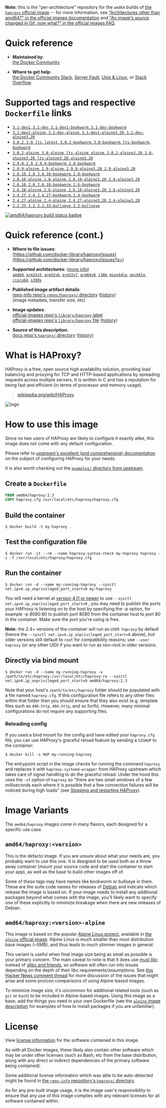 <!--

********************************************************************************

WARNING:

    DO NOT EDIT "haproxy/README.md"

    IT IS AUTO-GENERATED

    (from the other files in "haproxy/" combined with a set of templates)

********************************************************************************

-->

**Note:** this is the "per-architecture" repository for the `amd64` builds of [the `haproxy` official image](https://hub.docker.com/_/haproxy) -- for more information, see ["Architectures other than amd64?" in the official images documentation](https://github.com/docker-library/official-images#architectures-other-than-amd64) and ["An image's source changed in Git, now what?" in the official images FAQ](https://github.com/docker-library/faq#an-images-source-changed-in-git-now-what).

# Quick reference

-	**Maintained by**:  
	[the Docker Community](https://github.com/docker-library/haproxy)

-	**Where to get help**:  
	[the Docker Community Slack](https://dockr.ly/comm-slack), [Server Fault](https://serverfault.com/help/on-topic), [Unix & Linux](https://unix.stackexchange.com/help/on-topic), or [Stack Overflow](https://stackoverflow.com/help/on-topic)

# Supported tags and respective `Dockerfile` links

-	[`3.1-dev1`, `3.1-dev`, `3.1-dev1-bookworm`, `3.1-dev-bookworm`](https://github.com/docker-library/haproxy/blob/90192f6c7f183049e1ac746438584e7aa5dc3c2e/3.1/Dockerfile)
-	[`3.1-dev1-alpine`, `3.1-dev-alpine`, `3.1-dev1-alpine3.20`, `3.1-dev-alpine3.20`](https://github.com/docker-library/haproxy/blob/90192f6c7f183049e1ac746438584e7aa5dc3c2e/3.1/alpine/Dockerfile)
-	[`3.0.2`, `3.0`, `lts`, `latest`, `3.0.2-bookworm`, `3.0-bookworm`, `lts-bookworm`, `bookworm`](https://github.com/docker-library/haproxy/blob/12bf60c7685bdfa526057a0ccf89967291106b4c/3.0/Dockerfile)
-	[`3.0.2-alpine`, `3.0-alpine`, `lts-alpine`, `alpine`, `3.0.2-alpine3.20`, `3.0-alpine3.20`, `lts-alpine3.20`, `alpine3.20`](https://github.com/docker-library/haproxy/blob/12bf60c7685bdfa526057a0ccf89967291106b4c/3.0/alpine/Dockerfile)
-	[`2.9.9`, `2.9`, `2.9.9-bookworm`, `2.9-bookworm`](https://github.com/docker-library/haproxy/blob/e85e5b3e506be4b05de5062f27cbbd3fde03f923/2.9/Dockerfile)
-	[`2.9.9-alpine`, `2.9-alpine`, `2.9.9-alpine3.20`, `2.9-alpine3.20`](https://github.com/docker-library/haproxy/blob/e85e5b3e506be4b05de5062f27cbbd3fde03f923/2.9/alpine/Dockerfile)
-	[`2.8.10`, `2.8`, `2.8.10-bookworm`, `2.8-bookworm`](https://github.com/docker-library/haproxy/blob/01b3b0d48c75a815148d46ae86b409507e232e1c/2.8/Dockerfile)
-	[`2.8.10-alpine`, `2.8-alpine`, `2.8.10-alpine3.20`, `2.8-alpine3.20`](https://github.com/docker-library/haproxy/blob/01b3b0d48c75a815148d46ae86b409507e232e1c/2.8/alpine/Dockerfile)
-	[`2.6.18`, `2.6`, `2.6.18-bookworm`, `2.6-bookworm`](https://github.com/docker-library/haproxy/blob/af88bbc9186ea2ea09fa59dc77ae9437cad687b4/2.6/Dockerfile)
-	[`2.6.18-alpine`, `2.6-alpine`, `2.6.18-alpine3.20`, `2.6-alpine3.20`](https://github.com/docker-library/haproxy/blob/af88bbc9186ea2ea09fa59dc77ae9437cad687b4/2.6/alpine/Dockerfile)
-	[`2.4.27`, `2.4`, `2.4.27-bookworm`, `2.4-bookworm`](https://github.com/docker-library/haproxy/blob/c72a79f8fe0a0db91b36645220409c08d11cc0a6/2.4/Dockerfile)
-	[`2.4.27-alpine`, `2.4-alpine`, `2.4.27-alpine3.20`, `2.4-alpine3.20`](https://github.com/docker-library/haproxy/blob/c72a79f8fe0a0db91b36645220409c08d11cc0a6/2.4/alpine/Dockerfile)
-	[`2.2.33`, `2.2`, `2.2.33-bullseye`, `2.2-bullseye`](https://github.com/docker-library/haproxy/blob/8b639f8d7d8d5d3bc42273e509fd7ef0cabdb356/2.2/Dockerfile)

[![amd64/haproxy build status badge](https://img.shields.io/jenkins/s/https/doi-janky.infosiftr.net/job/multiarch/job/amd64/job/haproxy.svg?label=amd64/haproxy%20%20build%20job)](https://doi-janky.infosiftr.net/job/multiarch/job/amd64/job/haproxy/)

# Quick reference (cont.)

-	**Where to file issues**:  
	[https://github.com/docker-library/haproxy/issues](https://github.com/docker-library/haproxy/issues?q=)

-	**Supported architectures**: ([more info](https://github.com/docker-library/official-images#architectures-other-than-amd64))  
	[`amd64`](https://hub.docker.com/r/amd64/haproxy/), [`arm32v5`](https://hub.docker.com/r/arm32v5/haproxy/), [`arm32v6`](https://hub.docker.com/r/arm32v6/haproxy/), [`arm32v7`](https://hub.docker.com/r/arm32v7/haproxy/), [`arm64v8`](https://hub.docker.com/r/arm64v8/haproxy/), [`i386`](https://hub.docker.com/r/i386/haproxy/), [`mips64le`](https://hub.docker.com/r/mips64le/haproxy/), [`ppc64le`](https://hub.docker.com/r/ppc64le/haproxy/), [`riscv64`](https://hub.docker.com/r/riscv64/haproxy/), [`s390x`](https://hub.docker.com/r/s390x/haproxy/)

-	**Published image artifact details**:  
	[repo-info repo's `repos/haproxy/` directory](https://github.com/docker-library/repo-info/blob/master/repos/haproxy) ([history](https://github.com/docker-library/repo-info/commits/master/repos/haproxy))  
	(image metadata, transfer size, etc)

-	**Image updates**:  
	[official-images repo's `library/haproxy` label](https://github.com/docker-library/official-images/issues?q=label%3Alibrary%2Fhaproxy)  
	[official-images repo's `library/haproxy` file](https://github.com/docker-library/official-images/blob/master/library/haproxy) ([history](https://github.com/docker-library/official-images/commits/master/library/haproxy))

-	**Source of this description**:  
	[docs repo's `haproxy/` directory](https://github.com/docker-library/docs/tree/master/haproxy) ([history](https://github.com/docker-library/docs/commits/master/haproxy))

# What is HAProxy?

HAProxy is a free, open source high availability solution, providing load balancing and proxying for TCP and HTTP-based applications by spreading requests across multiple servers. It is written in C and has a reputation for being fast and efficient (in terms of processor and memory usage).

> [wikipedia.org/wiki/HAProxy](https://en.wikipedia.org/wiki/HAProxy)

![logo](https://raw.githubusercontent.com/docker-library/docs/4da3e2446a4c257c3a32faac6256bee81f770316/haproxy/logo.png)

# How to use this image

Since no two users of HAProxy are likely to configure it exactly alike, this image does not come with any default configuration.

Please refer to [upstream's excellent (and comprehensive) documentation](https://docs.haproxy.org/) on the subject of configuring HAProxy for your needs.

It is also worth checking out the [`examples/` directory from upstream](http://git.haproxy.org/?p=haproxy-2.3.git;a=tree;f=examples).

## Create a `Dockerfile`

```dockerfile
FROM amd64/haproxy:2.3
COPY haproxy.cfg /usr/local/etc/haproxy/haproxy.cfg
```

## Build the container

```console
$ docker build -t my-haproxy .
```

## Test the configuration file

```console
$ docker run -it --rm --name haproxy-syntax-check my-haproxy haproxy -c -f /usr/local/etc/haproxy/haproxy.cfg
```

## Run the container

```console
$ docker run -d --name my-running-haproxy --sysctl net.ipv4.ip_unprivileged_port_start=0 my-haproxy
```

You will need a kernel at [version 4.11 or newer](https://github.com/moby/moby/issues/8460#issuecomment-312459310) to use `--sysctl net.ipv4.ip_unprivileged_port_start=0` , you may need to publish the ports your HAProxy is listening on to the host by specifying the -p option, for example -p 8080:80 to publish port 8080 from the container host to port 80 in the container. Make sure the port you're using is free.

**Note:** the 2.4+ versions of the container will run as `USER haproxy` by default (hence the `--sysctl net.ipv4.ip_unprivileged_port_start=0` above), but older versions still default to `root` for compatibility reasons; use `--user haproxy` (or any other UID) if you want to run as non-root in older versions.

## Directly via bind mount

```console
$ docker run -d --name my-running-haproxy -v /path/to/etc/haproxy:/usr/local/etc/haproxy:ro --sysctl net.ipv4.ip_unprivileged_port_start=0 amd64/haproxy:2.3
```

Note that your host's `/path/to/etc/haproxy` folder should be populated with a file named `haproxy.cfg`. If this configuration file refers to any other files within that folder then you should ensure that they also exist (e.g. template files such as `400.http`, `404.http`, and so forth). However, many minimal configurations do not require any supporting files.

### Reloading config

If you used a bind mount for the config and have edited your `haproxy.cfg` file, you can use HAProxy's graceful reload feature by sending a `SIGHUP` to the container:

```console
$ docker kill -s HUP my-running-haproxy
```

The entrypoint script in the image checks for running the command `haproxy` and replaces it with `haproxy-systemd-wrapper` from HAProxy upstream which takes care of signal handling to do the graceful reload. Under the hood this uses the `-sf` option of `haproxy` so "there are two small windows of a few milliseconds each where it is possible that a few connection failures will be noticed during high loads" (see [Stopping and restarting HAProxy](http://www.haproxy.org/download/2.3/doc/management.txt)).

# Image Variants

The `amd64/haproxy` images come in many flavors, each designed for a specific use case.

## `amd64/haproxy:<version>`

This is the defacto image. If you are unsure about what your needs are, you probably want to use this one. It is designed to be used both as a throw away container (mount your source code and start the container to start your app), as well as the base to build other images off of.

Some of these tags may have names like bookworm or bullseye in them. These are the suite code names for releases of [Debian](https://wiki.debian.org/DebianReleases) and indicate which release the image is based on. If your image needs to install any additional packages beyond what comes with the image, you'll likely want to specify one of these explicitly to minimize breakage when there are new releases of Debian.

## `amd64/haproxy:<version>-alpine`

This image is based on the popular [Alpine Linux project](https://alpinelinux.org), available in [the `alpine` official image](https://hub.docker.com/_/alpine). Alpine Linux is much smaller than most distribution base images (~5MB), and thus leads to much slimmer images in general.

This variant is useful when final image size being as small as possible is your primary concern. The main caveat to note is that it does use [musl libc](https://musl.libc.org) instead of [glibc and friends](https://www.etalabs.net/compare_libcs.html), so software will often run into issues depending on the depth of their libc requirements/assumptions. See [this Hacker News comment thread](https://news.ycombinator.com/item?id=10782897) for more discussion of the issues that might arise and some pro/con comparisons of using Alpine-based images.

To minimize image size, it's uncommon for additional related tools (such as `git` or `bash`) to be included in Alpine-based images. Using this image as a base, add the things you need in your own Dockerfile (see the [`alpine` image description](https://hub.docker.com/_/alpine/) for examples of how to install packages if you are unfamiliar).

# License

View [license information](http://www.haproxy.org/download/1.5/doc/LICENSE) for the software contained in this image.

As with all Docker images, these likely also contain other software which may be under other licenses (such as Bash, etc from the base distribution, along with any direct or indirect dependencies of the primary software being contained).

Some additional license information which was able to be auto-detected might be found in [the `repo-info` repository's `haproxy/` directory](https://github.com/docker-library/repo-info/tree/master/repos/haproxy).

As for any pre-built image usage, it is the image user's responsibility to ensure that any use of this image complies with any relevant licenses for all software contained within.
